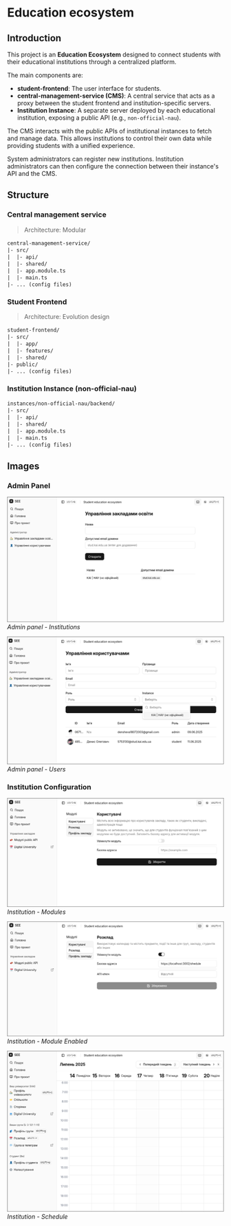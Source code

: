 # Education ecosystem

## Introduction

This project is an **Education Ecosystem** designed to connect students with their educational institutions through a centralized platform.

The main components are:

- **student-frontend**: The user interface for students.
- **central-management-service (CMS)**: A central service that acts as a proxy between the student frontend and institution-specific servers.
- **Institution Instance**: A separate server deployed by each educational institution, exposing a public API (e.g., `non-official-nau`).

The CMS interacts with the public APIs of institutional instances to fetch and manage data. This allows institutions to control their own data while providing students with a unified experience.

System administrators can register new institutions. Institution administrators can then configure the connection between their instance's API and the CMS.

## Structure

### Central management service

> Architecture: Modular

```
central-management-service/
|- src/
|  |- api/
|  |- shared/
|  |- app.module.ts
|  |- main.ts
|- ... (config files)
```

### Student Frontend

> Architecture: Evolution design

```
student-frontend/
|- src/
|  |- app/
|  |- features/
|  |- shared/
|- public/
|- ... (config files)
```

### Institution Instance (non-official-nau)

```
instances/non-official-nau/backend/
|- src/
|  |- api/
|  |- shared/
|  |- app.module.ts
|  |- main.ts
|- ... (config files)
```

## Images

### Admin Panel

![Admin Institutions](docs/images/admin-institutions.png)
_Admin panel - Institutions_

![Admin Users](docs/images/admin-users.png)
_Admin panel - Users_

### Institution Configuration

![Institution Modules](docs/images/institution-modules.png)
_Institution - Modules_

![Institution Module Enabled](docs/images/institution-module-enabled.png)
_Institution - Module Enabled_

![Institution Schedule](docs/images/institution-schedule.png)
_Institution - Schedule_
